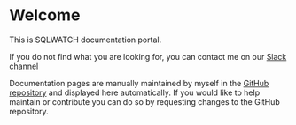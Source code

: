 # Welcome

This is SQLWATCH documentation portal. 

If you do not find what you are looking for, you can contact me on our [Slack channel](https://sqlcommunity.slack.com/messages/CCCETQBFZ)

Documentation pages are manually maintained by myself in the [GitHub repository](https://github.com/marcingminski/sqlwatch-docs) and displayed here automatically. If you would like to help maintain or contribute you can do so by requesting changes to the GitHub repository. 

